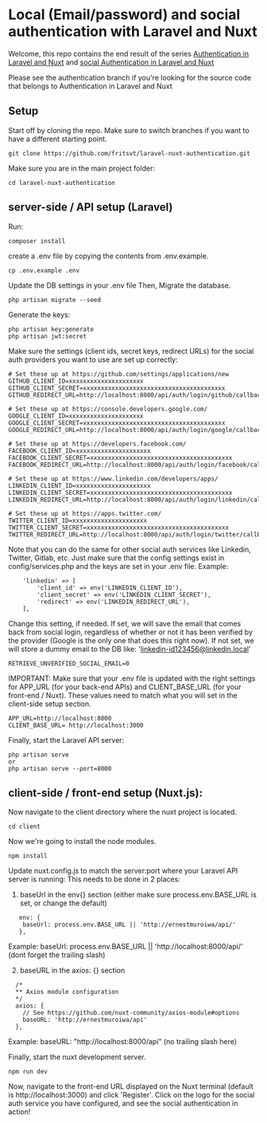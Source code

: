 # Local (Email/password) and social authentication with Laravel and Nuxt

Welcome, this repo contains the end result of the series [Authentication in Laravel and Nuxt](https://www.youtube.com/playlist?list=PLeZmuYT0mSPNmQie2QyoY-3hxQxDZwi22) and [social Authentication in Laravel and Nuxt](https://www.youtube.com/playlist?list=PLeZmuYT0mSPPeyIMa6oURCgpCMEd_sD_n)

Please see the authentication branch if you're looking for the source code that belongs to Authentication in Laravel and Nuxt

## Setup

Start off by cloning the repo. Make sure to switch branches if you want to have a different starting point.

```
git clone https://github.com/fritsvt/laravel-nuxt-authentication.git
```

Make sure you are in the main project folder:

```
cd laravel-nuxt-authentication
```

## server-side / API setup (Laravel)

Run:

```
composer install
```

create a .env file by copying the contents from .env.example.

```
cp .env.example .env
```

Update the DB settings in your .env file
Then, Migrate the database.

```
php artisan migrate --seed
```

Generate the keys:

```
php artisan key:generate
php artisan jwt:secret
```

Make sure the settings (client ids, secret keys, redirect URLs) for the social auth providers you want to use are set up correctly:

```
# Set these up at https://github.com/settings/applications/new
GITHUB_CLIENT_ID=xxxxxxxxxxxxxxxxxxxxx
GITHUB_CLIENT_SECRET=xxxxxxxxxxxxxxxxxxxxxxxxxxxxxxxxxxxxxxxx
GITHUB_REDIRECT_URL=http://localhost:8000/api/auth/login/github/callback

# Set these up at https://console.developers.google.com/
GOOGLE_CLIENT_ID=xxxxxxxxxxxxxxxxxxxxx
GOOGLE_CLIENT_SECRET=xxxxxxxxxxxxxxxxxxxxxxxxxxxxxxxxxxxxxxxx
GOOGLE_REDIRECT_URL=http://localhost:8000/api/auth/login/google/callback

# Set these up at https://developers.facebook.com/
FACEBOOK_CLIENT_ID=xxxxxxxxxxxxxxxxxxxxx
FACEBOOK_CLIENT_SECRET=xxxxxxxxxxxxxxxxxxxxxxxxxxxxxxxxxxxxxxxx
FACEBOOK_REDIRECT_URL=http://localhost:8000/api/auth/login/facebook/callback

# Set these up at https://www.linkedin.com/developers/apps/
LINKEDIN_CLIENT_ID=xxxxxxxxxxxxxxxxxxxxx
LINKEDIN_CLIENT_SECRET=xxxxxxxxxxxxxxxxxxxxxxxxxxxxxxxxxxxxxxxx
LINKEDIN_REDIRECT_URL=http://localhost:8000/api/auth/login/linkedin/callback

# Set these up at https://apps.twitter.com/
TWITTER_CLIENT_ID=xxxxxxxxxxxxxxxxxxxxx
TWITTER_CLIENT_SECRET=xxxxxxxxxxxxxxxxxxxxxxxxxxxxxxxxxxxxxxxx
TWITTER_REDIRECT_URL=http://localhost:8000/api/auth/login/twitter/callback

```

Note that you can do the same for other social auth services like Linkedin, Twitter, Gitlab, etc. Just make sure that the config settings exist in config/services.php and the keys are set in your .env file.
Example:

```
    'linkedin' => [
        'client_id' => env('LINKEDIN_CLIENT_ID'),
        'client_secret' => env('LINKEDIN_CLIENT_SECRET'),
        'redirect' => env('LINKEDIN_REDIRECT_URL'),
    ],

```

Change this setting, if needed.
If set, we will save the email that comes back from social login, regardless of whether or not it has been verified by the provider (Google is the only one that does this right now). If not set, we will store a dummy email to the DB like: 'linkedin-id123456@linkedin.local'

```
RETRIEVE_UNVERIFIED_SOCIAL_EMAIL=0
```

IMPORTANT: Make sure that your .env file is updated with the right settings for APP_URL (for your back-end APIs) and CLIENT_BASE_URL (for your front-end / Nuxt). These values need to match what you will set in the client-side setup section.

```
APP_URL=http://localhost:8000
CLIENT_BASE_URL= http://localhost:3000
```

Finally, start the Laravel API server:

```
php artisan serve
or
php artisan serve --port=8000
```

## client-side / front-end setup (Nuxt.js):

Now navigate to the client directory where the nuxt project is located.

```
cd client
```

Now we're going to install the node modules.

```
npm install
```

Update nuxt.config.js to match the server:port where your Laravel API server is running:
This needs to be done in 2 places:

1. baseUrl in the env{} section (either make sure process.env.BASE_URL is set, or change the default)

```
   env: {
    baseUrl: process.env.BASE_URL || 'http://ernestmuroiwa/api/'
   },
```

Example: baseUrl: process.env.BASE_URL || 'http://localhost:8000/api/'
(dont forget the trailing slash)

2. baseURL in the axios: {} section

```
  /*
  ** Axios module configuration
  */
  axios: {
    // See https://github.com/nuxt-community/axios-module#options
    baseURL: 'http://ernestmuroiwa/api'
  },
```

Example: baseURL: "http://localhost:8000/api" (no trailing slash here)

Finally, start the nuxt development server.

```
npm run dev
```

Now, navigate to the front-end URL displayed on the Nuxt terminal (default is http://localhost:3000) and click 'Register'. Click on the logo for the social auth service you have configured, and see the social authentication in action!
